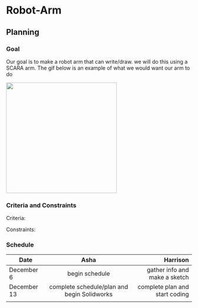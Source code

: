 # Robot-Arm
## Planning
### Goal
Our goal is to make a robot arm that can write/draw. we will do this using a SCARA arm. The gif below is an example of what we would want our arm to do

<img src="https://upload.wikimedia.org/wikipedia/commons/5/5b/SCARA_right.gif" width="300" height="300" />

### Criteria and Constraints
Criteria: 

Constraints:

### Schedule
| Date          | Asha          | Harrison      |
| ------------- |:-------------:| -------------:|
| December 6    | begin schedule | gather info and make a sketch     |
| December 13   | complete schedule/plan and begin Solidworks  |complete plan and start coding  |
|  |    |           |
